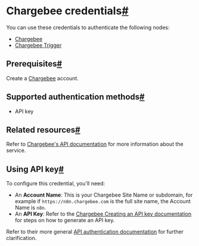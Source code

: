 [](https://github.com/n8n-io/n8n-docs/edit/main/docs/integrations/builtin/credentials/chargebee.md "Edit this page")

# Chargebee credentials[#](#chargebee-credentials "Permanent link")

You can use these credentials to authenticate the following nodes:

*   [Chargebee](../../app-nodes/n8n-nodes-base.chargebee/)
*   [Chargebee Trigger](../../trigger-nodes/n8n-nodes-base.chargebeetrigger/)

## Prerequisites[#](#prerequisites "Permanent link")

Create a [Chargebee](https://www.chargebee.com/) account.

## Supported authentication methods[#](#supported-authentication-methods "Permanent link")

*   API key

## Related resources[#](#related-resources "Permanent link")

Refer to [Chargebee's API documentation](https://apidocs.chargebee.com/docs/api/) for more information about the service.

## Using API key[#](#using-api-key "Permanent link")

To configure this credential, you'll need:

*   An **Account Name**: This is your Chargebee Site Name or subdomain, for example if `https://n8n.chargebee.com` is the full site name, the Account Name is `n8n`.
*   An **API Key**: Refer to the [Chargebee Creating an API key documentation](https://www.chargebee.com/docs/api_keys.html#creating-an-api-key) for steps on how to generate an API key.

Refer to their more general [API authentication documentation](https://apidocs.chargebee.com/docs/api/auth?lang=curl) for further clarification.